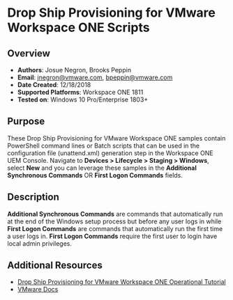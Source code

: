 # Drop Ship Provisioning for VMware Workspace ONE Scripts

## Overview
- **Authors**: Josue Negron, Brooks Peppin
- **Email**: jnegron@vmware.com, bpeppin@vmware.com
- **Date Created**: 12/18/2018
- **Supported Platforms**: Workspace ONE 1811
- **Tested on**: Windows 10 Pro/Enterprise 1803+

## Purpose
These Drop Ship Provisioning for VMware Workspace ONE samples contain PowerShell command lines or Batch scripts that can be used in the configuration file (unattend.xml) generation step in the Workspace ONE UEM Console. Navigate to **Devices > Lifecycle > Staging > Windows**, select **New** and you can leverage these samples in the **Additional Synchronous Commands** OR **First Logon Commands** fields. 

## Description 
**Additional Synchronous Commands** are commands that automatically run at the end of the Windows setup process but before any user logs in while **First Logon Commands** are commands that automatically run the first time a user logs in. **First Logon Commands** require the first user to login have local admin privileges. 

## Additional Resources
- [Drop Ship Provisioning for VMware Workspace ONE Operational Tutorial](https://techzone.vmware.com/dell-provisioning-vmware-workspace-one-operational-tutorial)
- [VMware Docs](https://docs.vmware.com/en/VMware-Workspace-ONE-UEM/1811/Dell-Provisioning-for-VMware-Workspace-ONE/GUID-AWT-DELLPROVISIONING.html)
